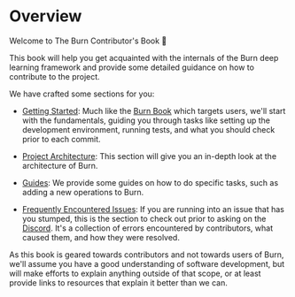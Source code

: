 # Overview

Welcome to The Burn Contributor's Book 👋

This book will help you get acquainted with the internals of the Burn deep learning framework and
provide some detailed guidance on how to contribute to the project.

We have crafted some sections for you:

- [Getting Started](./getting-started): Much like the [Burn Book](https://burn.dev/books/burn//) which
  targets users, we'll start with the fundamentals, guiding you through tasks like setting up the
  development environment, running tests, and what you should check prior to each commit.

- [Project Architecture](./project-architecture): This section will give you an in-depth look at the
  architecture of Burn.

- [Guides](./guides): We provide some guides on how to do specific tasks, such as adding a new
  operations to Burn.

- [Frequently Encountered Issues](./frequently-encountered-issues): If you are running into an issue
  that has you stumped, this is the section to check out prior to asking on the
  [Discord](https://discord.gg/uPEBbYYDB6). It's a collection of errors encountered by contributors,
  what caused them, and how they were resolved.

As this book is geared towards contributors and not towards users of Burn, we'll assume you have a
good understanding of software development, but will make efforts to explain anything outside of
that scope, or at least provide links to resources that explain it better than we can.
